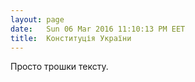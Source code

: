 ```yaml
---
layout: page
date:   Sun 06 Mar 2016 11:10:13 PM EET
title:  Конституція України
---
```


   Просто трошки тексту.